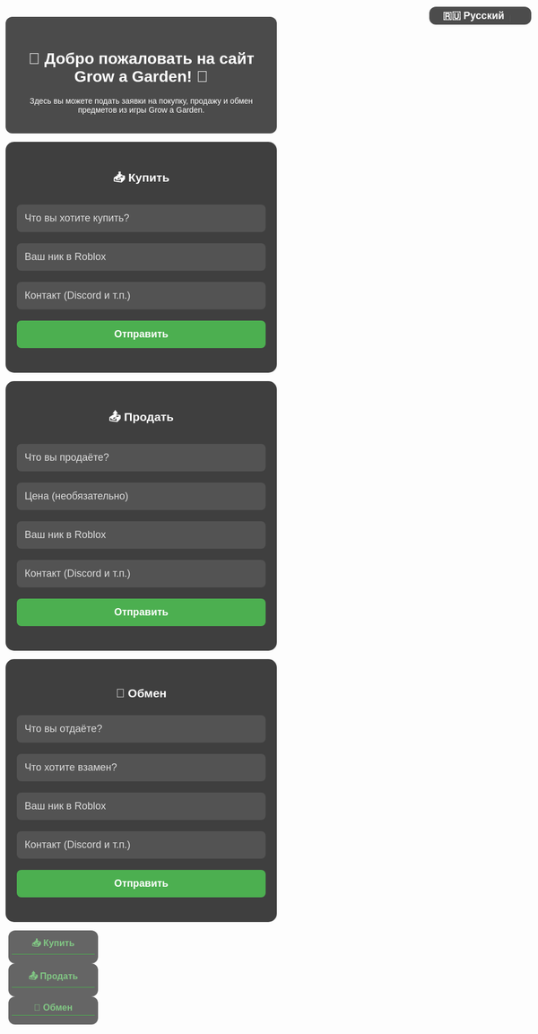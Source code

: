 <html lang="ru">
<head>
  <meta charset="UTF-8" />
  <meta name="viewport" content="width=device-width, initial-scale=1" />
  <title>Grow a Garden | Заявки</title>
  <style>
    body {
      margin: 0;
      font-family: Arial, sans-serif;
      background: url('https://insider-gaming.com/wp-content/uploads/2025/05/grow-a-garden-update.png') no-repeat center center fixed;
      background-size: cover;
      color: white;
      text-align: center;
      min-height: 100vh;
      padding: 10px 10px 200px; /* Отступ снизу, чтобы формы не были зафиксированы под заявками */
      box-sizing: border-box;
    }
    .overlay {
      background: rgba(0, 0, 0, 0.7);
      padding: 20px;
      margin: 20px auto 10px;
      border-radius: 12px;
      max-width: 700px;
      width: 100%;
      box-sizing: border-box;
      position: relative;
      z-index: 1;
    }
    section {
      background-color: rgba(0, 0, 0, 0.75);
      padding: 20px;
      margin: 15px auto;
      max-width: 600px;
      width: 100%;
      border-radius: 15px;
      box-sizing: border-box;
      position: relative;
      z-index: 1;
    }
    input, button {
      width: 100%;
      padding: 14px;
      margin: 10px 0;
      border-radius: 8px;
      border: none;
      font-size: 18px;
      box-sizing: border-box;
      background: rgba(255,255,255,0.1);
      color: white;
    }
    input::placeholder {
      color: #ddd;
    }
    button {
      background-color: #4caf50;
      color: white;
      cursor: pointer;
      font-weight: bold;
      transition: transform 0.2s ease;
    }
    button:hover {
      background-color: #3e8e41;
      transform: scale(1.05);
    }
    button:active {
      transform: scale(1.1);
    }

    /* Блоки заявок фиксируем внизу, растягиваем на всю ширину */
    .entries-container {
      position: fixed;
      bottom: 0;
      left: 0;
      right: 0;
      background: rgba(0,0,0,0.85);
      border-top: 3px solid #4caf50;
      display: flex;
      justify-content: space-around;
      padding: 10px 0;
      box-sizing: border-box;
      z-index: 10;
      height: 180px;
      overflow-x: auto;
      -webkit-overflow-scrolling: touch;
    }
    /* Каждый блок заявок (buy, sell, trade) */
    .entries-section {
      flex: 1 0 33%;
      max-width: 33%;
      margin: 0 5px;
      background-color: rgba(0, 0, 0, 0.6);
      border-radius: 12px;
      display: flex;
      flex-direction: column;
      color: #a5d6a7;
      font-size: 14px;
      box-sizing: border-box;
      overflow-y: auto;
      padding: 6px;
      /* Чтобы не занимал весь контент и был прокрутка */
      max-height: 100%;
    }
    .entries-section h3 {
      margin: 5px 0 10px;
      font-weight: bold;
      color: #81c784;
      font-size: 16px;
      text-align: center;
      border-bottom: 1px solid #4caf50;
      padding-bottom: 4px;
    }
    /* Карточка заявки квадратная */
    .entry-card {
      background-color: rgba(76, 175, 80, 0.2);
      border: 1px solid #4caf50;
      border-radius: 12px;
      margin-bottom: 10px;
      padding: 10px;
      box-shadow: 0 0 8px rgba(76, 175, 80, 0.5);
      white-space: pre-line;
      flex-shrink: 0;
      aspect-ratio: 1 / 1; /* квадрат */
      display: flex;
      flex-direction: column;
      justify-content: center;
      font-size: 13px;
      overflow-wrap: break-word;
    }
    /* Стиль для выбора языка */
    .lang-switch {
      position: fixed;
      top: 12px;
      right: 12px;
      background: rgba(0,0,0,0.7);
      border-radius: 12px;
      padding: 6px 12px;
      z-index: 1000;
      user-select: none;
      font-size: 18px;
      color: white;
    }
    select {
      background: transparent;
      border: none;
      color: white;
      font-weight: bold;
      font-size: 18px;
      cursor: pointer;
      -webkit-appearance: none;
      -moz-appearance: none;
      appearance: none;
      padding-right: 24px;
      text-align-last: center;
    }
    /* Стрелка для селекта */
    .lang-switch select {
      background-image:
        linear-gradient(45deg, transparent 50%, white 50%),
        linear-gradient(135deg, white 50%, transparent 50%),
        linear-gradient(to right, #555, #555);
      background-position:
        calc(100% - 20px) calc(1em + 2px),
        calc(100% - 15px) calc(1em + 2px),
        calc(100% - 25px) 0.5em;
      background-size: 5px 5px, 5px 5px, 1px 1.5em;
      background-repeat: no-repeat;
    }
    /* Адаптив */
    @media (max-width: 480px) {
      input, button {
        font-size: 16px;
        padding: 12px;
      }
      .lang-switch {
        font-size: 16px;
        padding: 5px 10px;
      }
      .lang-switch select {
        font-size: 16px;
        padding-right: 20px;
      }
      .entries-container {
        height: 140px;
      }
      .entries-section {
        font-size: 12px;
      }
      .entry-card {
        font-size: 11px;
        padding: 8px;
      }
    }
  </style>
</head>
<body>

  <div class="lang-switch" title="Выберите язык">
    <select id="lang-select" aria-label="Выбор языка">
      <option value="ru">🇷🇺 Русский</option>
      <option value="uk">🇺🇦 Українська</option>
      <option value="en">🇬🇧 English</option>
    </select>
  </div>

  <div class="overlay">
    <h1 id="welcome-title">🌱 Добро пожаловать на сайт Grow a Garden! 🌻</h1>
    <p id="welcome-desc">Здесь вы можете подать заявки на покупку, продажу и обмен предметов из игры Grow a Garden.</p>
  </div>

  <section>
    <h2 id="title-buy">📥 Купить</h2>
    <form id="form-buy">
      <input type="text" placeholder="Что вы хотите купить?" required />
      <input type="text" placeholder="Ваш ник в Roblox" required />
      <input type="text" placeholder="Контакт (Discord и т.п.)" />
      <button type="submit" id="btn-buy">Отправить</button>
    </form>
  </section>

  <section>
    <h2 id="title-sell">📤 Продать</h2>
    <form id="form-sell">
      <input type="text" placeholder="Что вы продаёте?" required />
      <input type="text" placeholder="Цена (необязательно)" />
      <input type="text" placeholder="Ваш ник в Roblox" required />
      <input type="text" placeholder="Контакт (Discord и т.п.)" />
      <button type="submit" id="btn-sell">Отправить</button>
    </form>
  </section>

  <section>
    <h2 id="title-trade">🔁 Обмен</h2>
    <form id="form-trade">
      <input type="text" placeholder="Что вы отдаёте?" required />
      <input type="text" placeholder="Что хотите взамен?" required />
      <input type="text" placeholder="Ваш ник в Roblox" required />
      <input type="text" placeholder="Контакт (Discord и т.п.)" />
      <button type="submit" id="btn-trade">Отправить</button>
    </form>
  </section>

  <!-- Контейнер для заявок -->
  <div class="entries-container" aria-label="Список заявок">
    <div class="entries-section" id="entries-buy-section" aria-live="polite" aria-label="Заявки на покупку">
      <h3>📥 Купить</h3>
      <div id="entries-buy"></div>
    </div>
    <div class="entries-section" id="entries-sell-section" aria-live="polite" aria-label="Заявки на продажу">
      <h3>📤 Продать</h3>
      <div id="entries-sell"></div>
    </div>
    <div class="entries-section" id="entries-trade-section" aria-live="polite" aria-label="Заявки на обмен">
      <h3>🔁 Обмен</h3>
      <div id="entries-trade"></div>
    </div>
  </div>

  <!-- Firebase -->
  <script src="https://www.gstatic.com/firebasejs/9.22.1/firebase-app-compat.js"></script>
  <script src="https://www.gstatic.com/firebasejs/9.22.1/firebase-database-compat.js"></script>

  <script>
    const translations = {
      ru: {
        welcomeTitle: "🌱 Добро пожаловать на сайт Grow a Garden! 🌻",
        welcomeDesc: "Здесь вы можете подать заявки на покупку, продажу и обмен предметов из игры Grow a Garden.",
        buyTitle: "📥 Купить",
        sellTitle: "📤 Продать",
        tradeTitle: "🔁 Обмен",
        placeholders: {
          buy: ["Что вы хотите купить?", "Ваш ник в Roblox", "Контакт (Discord и т.п.)"],
          sell: ["Что вы продаёте?", "Цена (необязательно)", "Ваш ник в Roblox", "Контакт (Discord и т.п.)"],
          trade: ["Что вы отдаёте?", "Что хотите взамен?", "Ваш ник в Roblox", "Контакт (Discord и т.п.)"],
        },
        sendBtn: "Отправить",
        noRequests: "Заявок пока нет."
      },
      uk: {
        welcomeTitle: "🌱 Ласкаво просимо на сайт Grow a Garden! 🌻",
        welcomeDesc: "Тут ви можете подати заявки на купівлю, продаж і обмін предметів із гри Grow a Garden.",
        buyTitle: "📥 Купити",
        sellTitle: "📤 Продати",
        tradeTitle: "🔁 Обмін",
        placeholders: {
          buy: ["Що ви хочете купити?", "Ваш нік в Roblox", "Контакт (Discord тощо)"],
          sell: ["Що ви продаєте?", "Ціна (необов'язково)", "Ваш нік в Roblox", "Контакт (Discord тощо)"],
          trade: ["Що ви віддаєте?", "Що хочете натомість?", "Ваш нік в Roblox", "Контакт (Discord тощо)"],
        },
        sendBtn: "Відправити",
        noRequests: "Заявок поки немає."
      },
      en: {
        welcomeTitle: "🌱 Welcome to the Grow a Garden website! 🌻",
        welcomeDesc: "Here you can submit requests to buy, sell, and trade items from the Grow a Garden game.",
        buyTitle: "📥 Buy",
        sellTitle: "📤 Sell",
        tradeTitle: "🔁 Trade",
        placeholders: {
          buy: ["What do you want to buy?", "Your Roblox nickname", "Contact (Discord etc.)"],
          sell: ["What do you want to sell?", "Price (optional)", "Your Roblox nickname", "Contact (Discord etc.)"],
          trade: ["What are you giving?", "What do you want in return?", "Your Roblox nickname", "Contact (Discord etc.)"],
        },
        sendBtn: "Send",
        noRequests: "No requests yet."
      }
    };

    let currentLang = "ru";

    function updateTexts() {
      const t = translations[currentLang];

      document.getElementById("welcome-title").innerText = t.welcomeTitle;
      document.getElementById("welcome-desc").innerText = t.welcomeDesc;

      document.getElementById("title-buy").innerText = t.buyTitle;
      document.getElementById("title-sell").innerText = t.sellTitle;
      document.getElementById("title-trade").innerText = t.tradeTitle;

      // placeholders
      const formBuyInputs = document.querySelectorAll("#form-buy input");
      t.placeholders.buy.forEach((ph, i) => {
        if(formBuyInputs[i]) formBuyInputs[i].placeholder = ph;
      });

      const formSellInputs = document.querySelectorAll("#form-sell input");
      t.placeholders.sell.forEach((ph, i) => {
        if(formSellInputs[i]) formSellInputs[i].placeholder = ph;
      });

      const formTradeInputs = document.querySelectorAll("#form-trade input");
      t.placeholders.trade.forEach((ph, i) => {
        if(formTradeInputs[i]) formTradeInputs[i].placeholder = ph;
      });

      // buttons
      document.getElementById("btn-buy").innerText = t.sendBtn;
      document.getElementById("btn-sell").innerText = t.sendBtn;
      document.getElementById("btn-trade").innerText = t.sendBtn;

      // Обновим тексты "нет заявок"
      updateNoRequestsText();
    }

    function updateNoRequestsText() {
      const containers = ['entries-buy', 'entries-sell', 'entries-trade'];
      containers.forEach(id => {
        const container = document.getElementById(id);
        if(container.innerHTML.trim() === '') {
          container.textContent = translations[currentLang].noRequests;
        }
      });
    }

    document.getElementById("lang-select").addEventListener("change", e => {
      currentLang = e.target.value;
      updateTexts();
    });

    // Firebase
    const firebaseConfig = {
      apiKey: "AIzaSyCohztyLEbSq2HH4IiMfjnb_UMB2-zwoyw",
      authDomain: "gag-4a6bd.firebaseapp.com",
      databaseURL: "https://gag-4a6bd-default-rtdb.europe-west1.firebasedatabase.app",
      projectId: "gag-4a6bd",
      storageBucket: "gag-4a6bd.firebasestorage.app",
      messagingSenderId: "355235183308",
      appId: "1:355235183308:web:a9b50b7e31e2a276502069"
    };

    firebase.initializeApp(firebaseConfig);
    const db = firebase.database();

    const discordWebhook = "https://discord.com/api/webhooks/1389234189504745675/kUOWAgPGTDDVmsuRdFMpp28aX8t8-ow7HNcumMAsYnMuJYOQFyEEtBRGag0iIZDXndDB";

    function addEntry(type, data) {
      const newRef = db.ref(type).push();
      newRef.set(data);

      let discordMessage = `📝 Заявка: ${type.toUpperCase()}\n`;
      for (const key in data) {
        discordMessage += `**${key}**: ${data[key]}\n`;
      }

      fetch(discordWebhook, {
        method: "POST",
        headers: { "Content-Type": "application/json" },
        body: JSON.stringify({ content: discordMessage }),
      });
    }

    function listenEntries(type, containerId) {
      const container = document.getElementById(containerId);
      const ref = db.ref(type);
      ref.on('value', (snapshot) => {
        const val = snapshot.val();
        container.innerHTML = '';
        if (val) {
          Object.values(val).forEach(entry => {
            let text = '';
            for (const key in entry) {
              text += `${key}: ${entry[key]}\n`;
            }
            const div = document.createElement('div');
            div.classList.add('entry-card');
            div.textContent = text;
            container.appendChild(div);
          });
        } else {
          container.textContent = translations[currentLang].noRequests;
        }
      });
    }

    document.getElementById('form-buy').addEventListener('submit', e => {
      e.preventDefault();
      const inputs = e.target.querySelectorAll('input');
      const data = {
        item: inputs[0].value.trim(),
        nick: inputs[1].value.trim(),
        contact: inputs[2].value.trim() || '-',
        time: new Date().toLocaleString()
      };
      addEntry('buy', data);
      e.target.reset();
    });

    document.getElementById('form-sell').addEventListener('submit', e => {
      e.preventDefault();
      const inputs = e.target.querySelectorAll('input');
      const data = {
        item: inputs[0].value.trim(),
        price: inputs[1].value.trim() || '-',
        nick: inputs[2].
